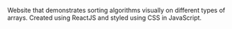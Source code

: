 Website that demonstrates sorting algorithms visually on different types of arrays. Created using ReactJS and styled using CSS in JavaScript.
